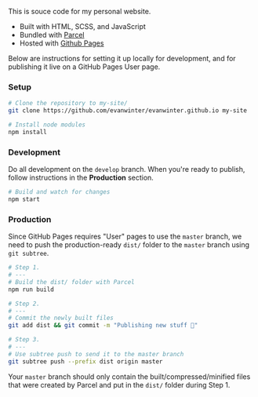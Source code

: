 This is souce code for my personal website. 

* Built with HTML, SCSS, and JavaScript
* Bundled with [Parcel]('https://github.com/parcel-bundler/parcel/')
* Hosted with [Github Pages]('https://pages.github.com/')

Below are instructions for setting it up locally for development, and for publishing it live on a GitHub Pages User page.

### Setup

```bash
# Clone the repository to my-site/
git clone https://github.com/evanwinter/evanwinter.github.io my-site

# Install node modules
npm install
```

### Development

Do all development on the `develop` branch. When you're ready to publish, follow instructions in the **Production** section.

```bash
# Build and watch for changes
npm start
```

### Production

Since GitHub Pages requires "User" pages to use the `master` branch, we need to push the production-ready `dist/` folder to the `master` branch using `git subtree`.

```bash
# Step 1.
# ---
# Build the dist/ folder with Parcel
npm run build

# Step 2.
# ---
# Commit the newly built files
git add dist && git commit -m "Publishing new stuff 🤠"

# Step 3.
# ---
# Use subtree push to send it to the master branch
git subtree push --prefix dist origin master
```

Your `master` branch should only contain the built/compressed/minified files that were created by Parcel and put in the `dist/` folder during Step 1.